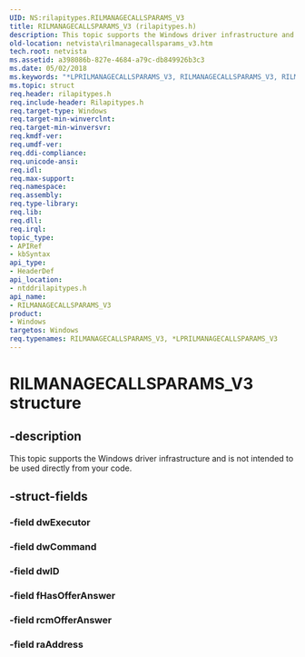 ```yaml
---
UID: NS:rilapitypes.RILMANAGECALLSPARAMS_V3
title: RILMANAGECALLSPARAMS_V3 (rilapitypes.h)
description: This topic supports the Windows driver infrastructure and is not intended to be used directly from your code.
old-location: netvista\rilmanagecallsparams_v3.htm
tech.root: netvista
ms.assetid: a398086b-827e-4684-a79c-db849926b3c3
ms.date: 05/02/2018
ms.keywords: "*LPRILMANAGECALLSPARAMS_V3, RILMANAGECALLSPARAMS_V3, RILMANAGECALLSPARAMS_V3 structure [Network Drivers Starting with Windows Vista], netvista.rilmanagecallsparams_v3, ntddrilapitypes/RILMANAGECALLSPARAMS_V3"
ms.topic: struct
req.header: rilapitypes.h
req.include-header: Rilapitypes.h
req.target-type: Windows
req.target-min-winverclnt: 
req.target-min-winversvr: 
req.kmdf-ver: 
req.umdf-ver: 
req.ddi-compliance: 
req.unicode-ansi: 
req.idl: 
req.max-support: 
req.namespace: 
req.assembly: 
req.type-library: 
req.lib: 
req.dll: 
req.irql: 
topic_type:
- APIRef
- kbSyntax
api_type:
- HeaderDef
api_location:
- ntddrilapitypes.h
api_name:
- RILMANAGECALLSPARAMS_V3
product:
- Windows
targetos: Windows
req.typenames: RILMANAGECALLSPARAMS_V3, *LPRILMANAGECALLSPARAMS_V3
---
```


# RILMANAGECALLSPARAMS_V3 structure


## -description


This topic supports the Windows driver infrastructure and is not intended to be used directly from your code.


## -struct-fields




### -field dwExecutor


### -field dwCommand


### -field dwID


### -field fHasOfferAnswer


### -field rcmOfferAnswer


### -field raAddress

